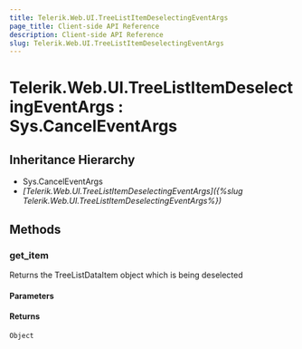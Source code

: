```yaml
---
title: Telerik.Web.UI.TreeListItemDeselectingEventArgs
page_title: Client-side API Reference
description: Client-side API Reference
slug: Telerik.Web.UI.TreeListItemDeselectingEventArgs
---
```


# Telerik.Web.UI.TreeListItemDeselectingEventArgs : Sys.CancelEventArgs

## Inheritance Hierarchy

* Sys.CancelEventArgs
* *[Telerik.Web.UI.TreeListItemDeselectingEventArgs]({%slug Telerik.Web.UI.TreeListItemDeselectingEventArgs%})*

## Methods

### get_item

Returns the TreeListDataItem object which is being deselected 

#### Parameters

#### Returns

`Object`
